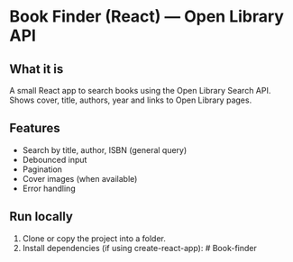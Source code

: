 # Book Finder (React) — Open Library API

## What it is
A small React app to search books using the Open Library Search API. Shows cover, title, authors, year and links to Open Library pages.

## Features
- Search by title, author, ISBN (general query)
- Debounced input
- Pagination
- Cover images (when available)
- Error handling

## Run locally
1. Clone or copy the project into a folder.
2. Install dependencies (if using create-react-app):
#   B o o k - f i n d e r  
 